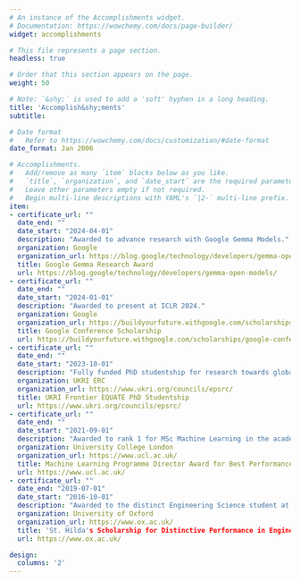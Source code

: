 ```yaml
---
# An instance of the Accomplishments widget.
# Documentation: https://wowchemy.com/docs/page-builder/
widget: accomplishments

# This file represents a page section.
headless: true

# Order that this section appears on the page.
weight: 50

# Note: `&shy;` is used to add a 'soft' hyphen in a long heading.
title: 'Accomplish&shy;ments'
subtitle:

# Date format
#   Refer to https://wowchemy.com/docs/customization/#date-format
date_format: Jan 2006

# Accomplishments.
#   Add/remove as many `item` blocks below as you like.
#   `title`, `organization`, and `date_start` are the required parameters.
#   Leave other parameters empty if not required.
#   Begin multi-line descriptions with YAML's `|2-` multi-line prefix.
item:
- certificate_url: ""
  date_end: ""
  date_start: "2024-04-01"
  description: "Awarded to advance research with Google Gemma Models."
  organization: Google
  organization_url: https://blog.google/technology/developers/gemma-open-models/
  title: Google Gemma Research Award
  url: https://blog.google/technology/developers/gemma-open-models/
- certificate_url: ""
  date_end: ""
  date_start: "2024-01-01"
  description: "Awarded to present at ICLR 2024."
  organization: Google
  organization_url: https://buildyourfuture.withgoogle.com/scholarships/google-conference-scholarships
  title: Google Conference Scholarship
  url: https://buildyourfuture.withgoogle.com/scholarships/google-conference-scholarships
- certificate_url: ""
  date_end: ""
  date_start: "2023-10-01"
  description: "Fully funded PhD studentship for research towards globally equitable language technologies."
  organization: UKRI ERC
  organization_url: https://www.ukri.org/councils/epsrc/
  title: UKRI Frontier EQUATE PhD Studentship
  url: https://www.ukri.org/councils/epsrc/
- certificate_url: ""
  date_end: ""
  date_start: "2021-09-01"
  description: "Awarded to rank 1 for MSc Machine Learning in the academic year at UCL."
  organization: University College London
  organization_url: https://www.ucl.ac.uk/
  title: Machine Learning Programme Director Award for Best Performance
  url: https://www.ucl.ac.uk/
- certificate_url: ""
  date_end: "2019-07-01"
  date_start: "2016-10-01"
  description: "Awarded to the distinct Engineering Science student at Oxford."
  organization: University of Oxford
  organization_url: https://www.ox.ac.uk/
  title: 'St. Hilda's Scholarship for Distinctive Performance in Engineering Science'
  url: https://www.ox.ac.uk/

design:
  columns: '2' 
---
```

